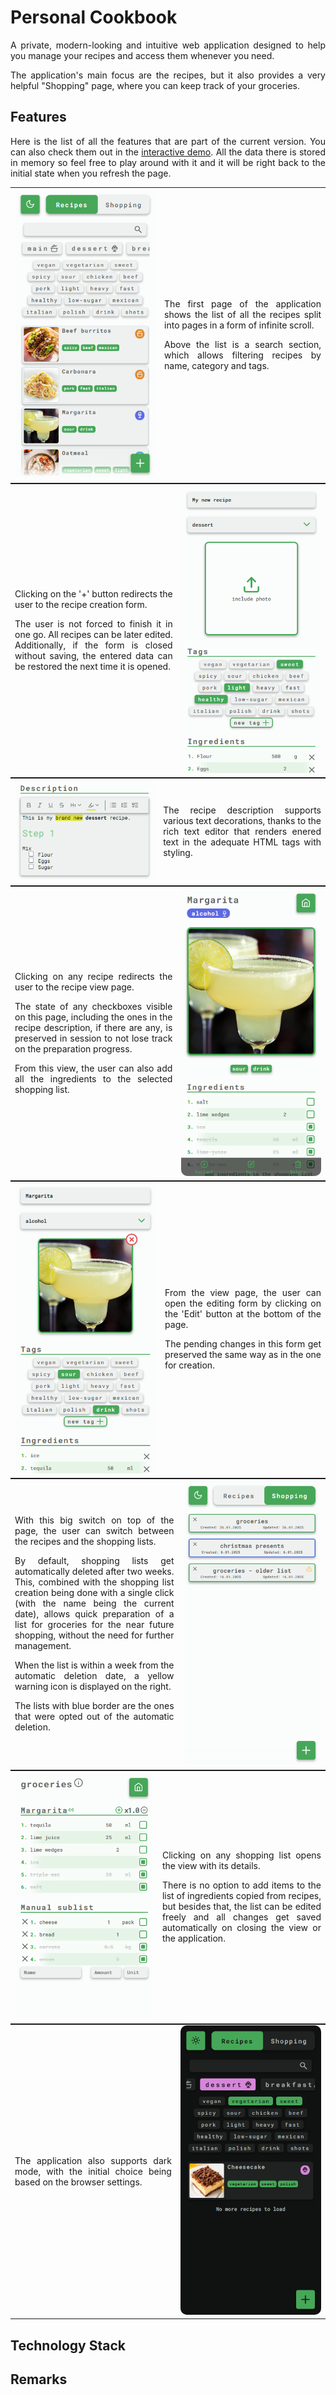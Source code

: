 # Personal Cookbook

A private, modern-looking and intuitive web application designed to help you manage your recipes and access them whenever you need.

The application's main focus are the recipes, but it also provides a very helpful "Shopping" page, where you can keep track of your groceries.

## Features

Here is the list of all the features that are part of the current version. You can also check them out in the [interactive demo](https://tgrochowski87.github.io/cookbook/#/recipes). All the data there is stored in memory so feel free to play around with it and it will be right back to the initial state when you refresh the page.

<div style="display: flex">
<table style="margin: auto">
<tr style="margin: auto">
  <td>
  <img src="./readme-assets/image.png">
  </td>
  <td>
  <p>The first page of the application shows the list of all the recipes split into pages in a form of infinite scroll.</p>

  <p>Above the list is a search section, which allows filtering recipes by name, category and tags.</p>
  </td>
  </tr>
</table>
</div>

<div style="display: flex">
<table style="margin: auto">
<tr style="margin: auto">
  <td>
  <p>Clicking on the '+' button redirects the user to the recipe creation form.</p>

  <p>The user is not forced to finish it in one go. All recipes can be later edited. Additionally, if the form is closed without saving, the entered data can be restored the next time it is opened.</p>
  </td>
  <td>
  <img src="./readme-assets/image-5.png">
  </td>
  </tr>
</table>
</div>

<div style="display: flex">
<table style="margin: auto">
<tr style="margin: auto">
  <td>
  <img src="./readme-assets/image-4.png">
  </td>
  <td>
  <p>The recipe description supports various text decorations, thanks to the rich text editor that renders enered text in the adequate HTML tags with styling.</p>
  </td>
  </tr>
</table>
</div>

<div style="display: flex">
<table style="margin: auto">
<tr style="margin: auto">
  <td>
  <p>Clicking on any recipe redirects the user to the recipe view page.</p>

  <p>The state of any checkboxes visible on this page, including the ones in the recipe description, if there are any, is preserved in session to not lose track on the preparation progress.</p>

  <p>From this view, the user can also add all the ingredients to the selected shopping list.</p>
  </td>
  <td>
  <img src="./readme-assets/image-7.png">
  </td>
  </tr>
</table>
</div>

<div style="display: flex">
<table style="margin: auto">
<tr style="margin: auto">
  <td>
  <img src="./readme-assets/image-8.png">
  </td>
  <td>
  <p>From the view page, the user can open the editing form by clicking on the 'Edit' button at the bottom of the page.</p>

  <p>The pending changes in this form get preserved the same way as in the one for creation.</p>
  </td>
  </tr>
</table>
</div>

<div style="display: flex">
<table style="margin: auto">
<tr style="margin: auto">
  <td>
  <p>With this big switch on top of the page, the user can switch between the recipes and the shopping lists.</p>

  <p>By default, shopping lists get automatically deleted after two weeks. This, combined with the shopping list creation being done with a single click (with the name being the current date), allows quick preparation of a list for groceries for the near future shopping, without the need for further management.</p>

  <p>When the list is within a week from the automatic deletion date, a yellow warning icon is displayed on the right.</p>

  <p>The lists with blue border are the ones that were opted out of the automatic deletion.</p>
  </td>
  <td>
  <img src="./readme-assets/image-9.png">
  </td>
  </tr>
</table>
</div>

<div style="display: flex">
<table style="margin: auto">
<tr style="margin: auto">
  <td>
  <img src="./readme-assets/image-12.png">
  </td>
  <td>
  <p>Clicking on any shopping list opens the view with its details.</p>

  <p>There is no option to add items to the list of ingredients copied from recipes, but besides that, the list can be edited freely and all changes get saved automatically on closing the view or the application.</p>
  </td>
  </tr>
</table>
</div>

<div style="display: flex">
<table style="margin: auto">
<tr style="margin: auto">
  <td>
  <p>The application also supports dark mode, with the initial choice being based on the browser settings.</p>
  </td>
  <td>
  <img src="./readme-assets/image-13.png">
  </td>
  </tr>
</table>
</div>

<style>
img {
  border-radius: 10px;
}

td {
  border: none !important;
  width: 350px;
}

tr {
  border: none !important;
}

p {
  text-align: justify;
}
</style>

## Technology Stack

## Remarks

